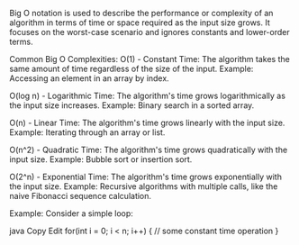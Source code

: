 Big O notation is used to describe the performance or complexity of an algorithm in terms of time or space required as the input size grows. It focuses on the worst-case scenario and ignores constants and lower-order terms.

Common Big O Complexities:
O(1) - Constant Time: The algorithm takes the same amount of time regardless of the size of the input.
Example: Accessing an element in an array by index.

O(log n) - Logarithmic Time: The algorithm's time grows logarithmically as the input size increases.
Example: Binary search in a sorted array.

O(n) - Linear Time: The algorithm's time grows linearly with the input size.
Example: Iterating through an array or list.

O(n^2) - Quadratic Time: The algorithm's time grows quadratically with the input size.
Example: Bubble sort or insertion sort.

O(2^n) - Exponential Time: The algorithm's time grows exponentially with the input size.
Example: Recursive algorithms with multiple calls, like the naive Fibonacci sequence calculation.

Example:
Consider a simple loop:

java
Copy
Edit
for(int i = 0; i < n; i++) {
    // some constant time operation
}
